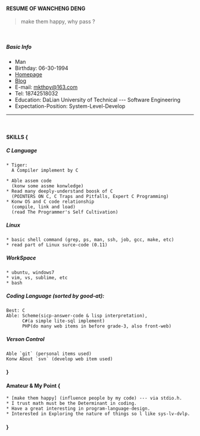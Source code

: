 #### RESUME OF WANCHENG DENG
> make them happy, why pass ?

<br/>

##### Basic Info
* Man
* Birthday: 06-30-1994
* [Homepage](https://whps.github.io)
* [Blog](https://github.com/whps/whps.github.io/issues)
* E-mail: mkthpy@163.com
* Tel: 18742518032
* Education: DaLian University of Technical --- Software Engineering
* Expectation-Position: System-Level-Develop

<hr/>
<br/>

#### SKILLS {

##### C Language
```
* Tiger: 
  A Compiler implement by C
  
* Able assem code 
  (konw some assme konwledge)
* Read many deeply-understand boosk of C 
  (POINTERS ON C, C Traps and Pitfalls, Expert C Programming)
* Konw OS and C code relationship 
  (compile, link and load)
  (read The Programmer's Self Cultivation)
```

##### Linux
```
* basic shell command (grep, ps, man, ssh, job, gcc, make, etc)
* read part of Linux surce-code (0.11)
```

##### WorkSpace
```
* ubuntu, windows7
* vim, vs, sublime, etc
* bash
```

##### Coding Language (sorted by good-at):
```
Best: C
Able: Scheme(sicp-answer-code & lisp interpretation), 
      C#(a simple lite-sql implement)
      PHP(do many web items in before grade-3, also front-web)
```

##### Verson Control
```
Able `git` (personal items used)
Konw About `svn` (develop web item used)
```
#### }

#### Amateur & My Point {

```
* [make them happy] (influence people by my code) --- via stdio.h.
* I trust math must be the Determinant in coding.
* Have a great interesting in program-language-design.
* Interested in Exploring the nature of things so l like sys-lv-dvlp.
```

#### }
